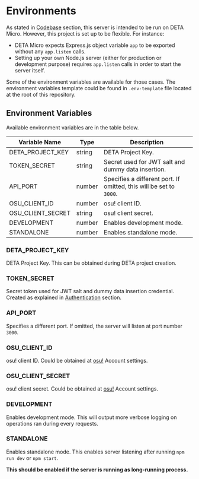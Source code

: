 # Environments

As stated in [Codebase](1-codebase.md) section, this server is intended to be run on DETA Micro. However, this project is set up to be flexible. For instance:

- DETA Micro expects Express.js object variable `app` to be exported without any `app.listen` calls.
- Setting up your own Node.js server (either for production or development purpose) requires `app.listen` calls in order to start the server itself.

Some of the environment variables are available for those cases. The environment variables template could be found in `.env-template` file located at the root of this repository.

## Environment Variables

Available environment variables are in the table below.

| Variable Name     | Type   | Description                                                         |
| -------------     | ----   | -----------                                                         |
| DETA_PROJECT_KEY  | string | DETA Project Key.                                                   |
| TOKEN_SECRET      | string | Secret used for JWT salt and dummy data insertion.                  |
| API_PORT          | number | Specifies a different port. If omitted, this will be set to `3000`. |
| OSU_CLIENT_ID     | number | osu! client ID.                                                     |
| OSU_CLIENT_SECRET | string | osu! client secret.                                                 |
| DEVELOPMENT       | number | Enables development mode.                                           |
| STANDALONE        | number | Enables standalone mode.                                            |

### DETA_PROJECT_KEY

DETA Project Key. This can be obtained during DETA project creation.

### TOKEN_SECRET

Secret token used for JWT salt and dummy data insertion credential. Created as explained in [Authentication](3-authentication.md) section.

### API_PORT

Specifies a different port. If omitted, the server will listen at port number `3000`.

### OSU_CLIENT_ID

osu! client ID. Could be obtained at [osu!](https://osu.ppy.sh) Account settings.

### OSU_CLIENT_SECRET

osu! client secret. Could be obtained at [osu!](https://osu.ppy.sh) Account settings.

### DEVELOPMENT

Enables development mode. This will output more verbose logging on operations ran during every requests.

### STANDALONE

Enables standalone mode. This enables server listening after running `npm run dev` or `npm start`.

**This should be enabled if the server is running as long-running process.**